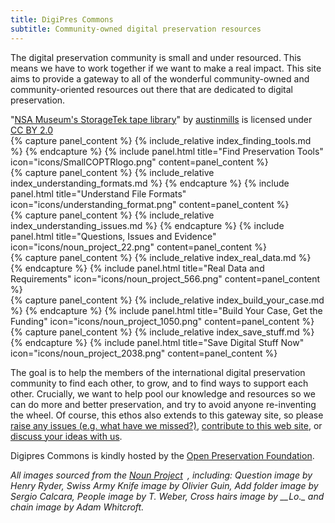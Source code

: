 ```yaml
---
title: DigiPres Commons
subtitle: Community-owned digital preservation resources
---
```


<div class="jumbotron hero-img">
  <div class="container">
    <p class="jumbo-text">The digital preservation community is small and under resourced. This means we have to work together if we want to make a real impact. This site aims to provide a gateway to all of the wonderful community-owned and community-oriented resources out there that are dedicated to digital preservation.</p>
  </div>

</div>

<div class="cc-attribution">
  "<a href="https://www.flickr.com/photos/30869521@N00/13430969">NSA Museum's StorageTek tape library</a>" by <a href="https://www.flickr.com/photos/austinmills/">austinmills</a> is licensed under <a href="http://creativecommons.org/licenses/by/2.0/">CC BY 2.0</a>
</div>

<div class="row">
  <div class="col-xs-12 col-sm-6 col-md-4">
{% capture panel_content %}
{% include_relative index_finding_tools.md %}
{% endcapture %}
{% include panel.html title="Find Preservation Tools" icon="icons/SmallCOPTRlogo.png" content=panel_content %}
</div>

<div class="col-xs-12 col-sm-6 col-md-4">
{% capture panel_content %}
{% include_relative index_understanding_formats.md %}
{% endcapture %}
{% include panel.html title="Understand File Formats" icon="icons/understanding_format.png" content=panel_content %}
</div>

<div class="col-xs-12 col-sm-6 col-md-4">
{% capture panel_content %}
{% include_relative index_understanding_issues.md %}
{% endcapture %}
{% include panel.html title="Questions, Issues and Evidence" icon="icons/noun_project_22.png" content=panel_content %}
</div>

</div>
<div class="row">

<div class="col-xs-12 col-sm-6 col-md-4">
{% capture panel_content %}
{% include_relative index_real_data.md %}
{% endcapture %}
{% include panel.html title="Real Data and Requirements" icon="icons/noun_project_566.png" content=panel_content %}
</div>

<div class="col-xs-12 col-sm-6 col-md-4">
{% capture panel_content %}
{% include_relative index_build_your_case.md %}
{% endcapture %}
{% include panel.html title="Build Your Case, Get the Funding" icon="icons/noun_project_1050.png" content=panel_content %}
</div>

<div class="col-xs-12 col-sm-6 col-md-4">
{% capture panel_content %}
{% include_relative index_save_stuff.md %}
{% endcapture %}
{% include panel.html title="Save Digital Stuff Now" icon="icons/noun_project_2038.png" content=panel_content %}
</div>
</div>

<div class="row">
<div class="col-xs-12 col-sm-12 col-md-12">
  <p>
  The goal is to help the members of the international digital preservation community to find each other, to grow, and to find ways to support each other. Crucially, we want to help pool our knowledge and resources so we can do more and better preservation, and try to avoid anyone re-inventing the wheel. Of course, this ethos also extends to this gateway site, so please <a href="https://github.com/digipres/digipres.github.io/issues">raise any issues (e.g. what have we missed?)</a>, <a href="https://github.com/digipres/digipres.github.io">contribute to this web site</a>, or <a href="https://groups.google.com/forum/#!forum/digipres">discuss your ideas with us</a>.
  </p>
  <p>
  Digipres Commons is kindly hosted by the <a href="http://openpreservation.org/">Open Preservation Foundation</a>.
  </p>
  <p>
    <em>All images sourced from the</em> <em><span class="nobr"><a href="http://thenounproject.com/" class="external-link">Noun Project<sup><img class="rendericon" src="/images/icons/linkext7.gif" alt="" align="absmiddle" border="0" width="7" height="7"></sup></a></span></em><em>, including: Question image by Henry Ryder, Swiss Army Knife image by Olivier Guin, Add folder image by Sergio Calcara, People image by T. Weber,&nbsp;Cross hairs image by __Lo._ and chain image by Adam Whitcroft.</em>
  </p>
</div>
</div>

